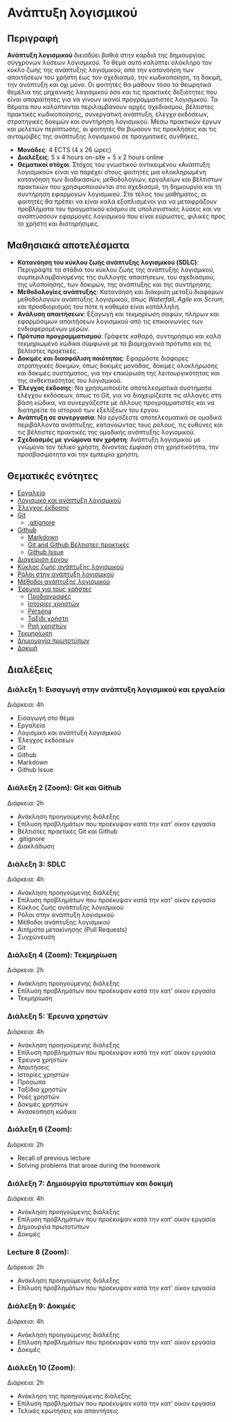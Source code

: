 # Ανάπτυξη λογισμικού

## Περιγραφή

**Ανάπτυξη λογισμικού** διεισδύει βαθιά στην καρδιά της δημιουργίας σύγχρονων λύσεων λογισμικού. Το θέμα αυτό καλύπτει ολόκληρο τον κύκλο ζωής της ανάπτυξης λογισμικού, από την κατανόηση των απαιτήσεων του χρήστη έως τον σχεδιασμό, την κωδικοποίηση, τη δοκιμή, την ανάπτυξη και όχι μόνο. Οι φοιτητές θα μάθουν τόσο τα θεωρητικά θεμέλια της μηχανικής λογισμικού όσο και τις πρακτικές δεξιότητες που είναι απαραίτητες για να γίνουν ικανοί προγραμματιστές λογισμικού. Τα θέματα που καλύπτονται περιλαμβάνουν αρχές σχεδιασμού, βέλτιστες πρακτικές κωδικοποίησης, συνεργατική ανάπτυξη, έλεγχο εκδόσεων, στρατηγικές δοκιμών και συντήρηση λογισμικού. Μέσω πρακτικών έργων και μελετών περίπτωσης, οι φοιτητές θα βιώσουν τις προκλήσεις και τις ανταμοιβές της ανάπτυξης λογισμικού σε πραγματικές συνθήκες.

- **Μονάδες**: 4 ECTS (4 x 26 ώρες)
- **Διαλέξεις**: 5 x 4 hours on-site + 5 x 2 hours online
- **Θεματικοί στόχοι**: Στόχος του γνωστικού αντικειμένου «Ανάπτυξη λογισμικού» είναι να παρέχει στους φοιτητές μια ολοκληρωμένη κατανόηση των διαδικασιών, μεθοδολογιών, εργαλείων και βέλτιστων πρακτικών που χρησιμοποιούνται στο σχεδιασμό, τη δημιουργία και τη συντήρηση εφαρμογών λογισμικού.
Στο τέλος του μαθήματος, οι φοιτητές θα πρέπει να είναι καλά εξοπλισμένοι για να μεταφράζουν προβλήματα του πραγματικού κόσμου σε υπολογιστικές λύσεις και να αναπτύσσουν εφαρμογές λογισμικού που είναι εύρωστες, φιλικές προς το χρήστη και διατηρήσιμες.

## Μαθησιακά αποτελέσματα

- **Κατανόηση του κύκλου ζωής ανάπτυξης λογισμικού (SDLC)**: Περιγράψτε τα στάδια του κύκλου ζωής της ανάπτυξης λογισμικού, συμπεριλαμβανομένης της συλλογής απαιτήσεων, του σχεδιασμού, της υλοποίησης, των δοκιμών, της ανάπτυξης και της συντήρησης.
- **Μεθοδολογίες ανάπτυξης**: Κατανόηση και διάκριση μεταξύ διαφόρων μεθοδολογιών ανάπτυξης λογισμικού, όπως *Waterfall*, *Agile* και *Scrum*, και προσδιορισμός του πότε η καθεμία είναι κατάλληλη.
- **Ανάλυση απαιτήσεων**: Εξαγωγή και τεκμηρίωση σαφών, πλήρων και εφαρμόσιμων απαιτήσεων λογισμικού από τις επικοινωνίες των ενδιαφερομένων μερών.
- **Πρότυπα προγραμματισμού**: Γράφετε καθαρό, συντηρήσιμο και καλά τεκμηριωμένο κώδικα σύμφωνα με τα βιομηχανικά πρότυπα και τις βέλτιστες πρακτικές.
- **Δοκιμές και διασφάλιση ποιότητας**: Εφαρμόστε διάφορες στρατηγικές δοκιμών, όπως δοκιμές μονάδας, δοκιμές ολοκλήρωσης και δοκιμές συστήματος, για την επικύρωση της λειτουργικότητας και της ανθεκτικότητας του λογισμικού.
- **Έλεγχος έκδοσης**: Να χρησιμοποιείτε αποτελεσματικά συστήματα ελέγχου εκδόσεων, όπως το Git, για να διαχειρίζεστε τις αλλαγές στη βάση κώδικα, να συνεργάζεστε με άλλους προγραμματιστές και να διατηρείτε το ιστορικό των εξελίξεων του έργου.
- **Ανάπτυξη σε συνεργασία**: Να εργάζεστε αποτελεσματικά σε ομαδικά περιβάλλοντα ανάπτυξης, κατανοώντας τους ρόλους, τις ευθύνες και τις βέλτιστες πρακτικές της ομαδικής ανάπτυξης λογισμικού.
- **Σχεδιασμός με γνώμονα τον χρήστη**: Ανάπτυξη λογισμικού με γνώμονα τον τελικό χρήστη, δίνοντας έμφαση στη χρηστικότητα, την προσβασιμότητα και την εμπειρία χρήστη.

## Θεματικές ενότητες
- [Εργαλεία](./Topics/Tools/README.md)
- [Λογισμικό και ανάπτυξη λογισμικού](./Topics/Software/README.md)
- [Έλεγχος έκδοσης](./Topics/Version-Control/README.md)
- [Git](./Topics/Git/README.md)
  - [.gitignore](./Topics/Gitignore/README.md)
- [Github](./Topics/Github/README.md)
  - [Markdown](./Topics/Markdown/README.md)
  - [Git and Github Βέλτιστες πρακτικές](./Topics/Git-Best-Practices/README.md)
  - [Github Issue](./Topics/Github-Issue/README.md)
- [Διαχείριση έργου](./Topics/Project-Management/README.md)
- [Κύκλος ζωής ανάπτυξης λογισμικού](./Topics/SDLC/README.md)
- [Ρόλοι στην ανάπτυξη λογισμικού](./Topics/Roles/README.md)
- [Μέθοδοι ανάπτυξης λογισμικού](./Topics/SDLC/README.md#common-sdlc-models)
- [Έρευνα για τους χρήστες](./Topics/User-Research/README.md)
  - [Προδιαγραφές](./Topics/Requirements/README.md)
  - [Ιστορίες χρηστών](./Topics/User-Stories/README.md)
  - [Persona](./Topics/Persona/README.md)
  - [Ταξίδι χρήστη](./Topics/User-Journey/README.md)
  - [Ροή χρηστών](./Topics/User-Flow/README.md)
- [Τεκμηρίωση](./Topics/Documentation/README.md)
- [Δημιουργία πρωτοτύπων](./Topics/Prototyping/README.md)
- [Δοκιμή](./Topics/Testing/README.md)

## Διαλέξεις

### Διάλεξη 1: Εισαγωγή στην ανάπτυξη λογισμικού και εργαλεία

Διάρκεια: 4h

- Εισαγωγή στο θέμα
- Εργαλεία
- Λογισμικό και ανάπτυξη λογισμικού
- Έλεγχος εκδόσεων
- Git
- Github
- Markdown
- Github Issue

### Διάλεξη 2 (Zoom): Git και Github

Διάρκεια: 2h

- Ανάκληση προηγούμενης διάλεξης
- Επίλυση προβλημάτων που προέκυψαν κατά την κατ' οίκον εργασία
- Βέλτιστες πρακτικές Git και Github
- .gitignore
- Διακλάδωση

### Διάλεξη 3: SDLC

Διάρκεια: 4h

- Ανάκληση προηγούμενης διάλεξης
- Επίλυση προβλημάτων που προέκυψαν κατά την κατ' οίκον εργασία
- Κύκλος ζωής ανάπτυξης λογισμικού
- Ρόλοι στην ανάπτυξη λογισμικού
- Μέθοδοι ανάπτυξης λογισμικού
- Αιτήματα μετακίνησης (Pull Requests)
- Συγχώνευση

### Διάλεξη 4 (Zoom): Τεκμηρίωση

Διάρκεια: 2h

- Ανάκληση προηγούμενης διάλεξης
- Επίλυση προβλημάτων που προέκυψαν κατά την κατ' οίκον εργασία
- Τεκμηρίωση


### Διάλεξη 5: Έρευνα χρηστών

Διάρκεια: 4h

- Ανάκληση προηγούμενης διάλεξης
- Επίλυση προβλημάτων που προέκυψαν κατά την κατ' οίκον εργασία
- Έρευνα χρηστών
- Απαιτήσεις
- Ιστορίες χρηστών
- Πρόσωπα
- Ταξίδια χρηστών
- Ροές χρηστών
- Δοκιμές χρηστών
- Ανασκόπηση κώδικα

### Διάλεξη 6 (Zoom):

Διάρκεια: 2h

- Recall of previous lecture
- Solving problems that arose during the homework

### Διάλεξη 7: Δημιουργία πρωτοτύπων και δοκιμή

Διάρκεια: 4h

- Ανάκληση προηγούμενης διάλεξης
- Επίλυση προβλημάτων που προέκυψαν κατά την κατ' οίκον εργασία
- Δημιουργία πρωτοτύπων
- Δοκιμές

### Lecture 8 (Zoom):

Διάρκεια: 2h

- Ανάκληση προηγούμενης διάλεξης
- Επίλυση προβλημάτων που προέκυψαν κατά την κατ' οίκον εργασία

### Διάλεξη 9: Δοκιμές

Διάρκεια: 4h

- Ανάκληση προηγούμενης διάλεξης
- Επίλυση προβλημάτων που προέκυψαν κατά την κατ' οίκον εργασία
- Δοκιμές

###  Διάλεξη  10 (Zoom):

Διάρκεια: 2h

- Ανάκληση της προηγούμενης διάλεξης
- Επίλυση προβλημάτων που προέκυψαν κατά την κατ' οίκον εργασία
- Τελικές ερωτήσεις και απαντήσεις
